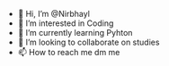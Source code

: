 - 👋 Hi, I’m @Nirbhayl
- 👀 I’m interested in Coding
- 🌱 I’m currently learning Pyhton
- 💞️ I’m looking to collaborate on studies
- 📫 How to reach me dm me

<!---
Nirbhayl/Nirbhayl is a ✨ special ✨ repository because its `README.md` (this file) appears on your GitHub profile.
You can click the Preview link to take a look at your changes.
--->
